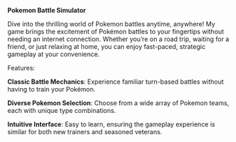**Pokemon Battle Simulator**

Dive into the thrilling world of Pokemon battles anytime, anywhere! My game brings the excitement of Pokémon battles to your fingertips without needing an internet connection. Whether you’re on a road trip, waiting for a friend, or just relaxing at home, you can enjoy fast-paced, strategic gameplay at your convenience.

Features:

**Classic Battle Mechanics**: Experience familiar turn-based battles without having to train your Pokémon.

**Diverse Pokemon Selection**: Choose from a wide array of Pokemon teams, each with unique type combinations.

**Intuitive Interface**: Easy to learn, ensuring the gameplay experience is similar for both new trainers and seasoned veterans.

